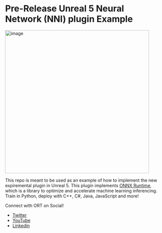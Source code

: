 # Pre-Release Unreal 5 Neural Network (NNI) plugin Example

<img width="464" alt="image" src="https://user-images.githubusercontent.com/46505951/159554721-a8db2b64-ee6e-416f-8008-aa08c077b177.png">


This repo is meant to be used as an example of how to implement the new expiremental plugin in Unreal 5. This plugin implements [ONNX Runtime](https://onnxruntime.ai/docs/), which is a library to optimize and accelerate machine learning inferencing. Train in Python, deploy with C++, C#,  Java, JavaScript and more!

Connect with ORT on Social!

- [Twitter](https://twitter.com/onnxruntime)
- [YouTube](https://www.youtube.com/onnxruntime)
- [Linkedin](https://www.linkedin.com/company/77691267/admin/)

